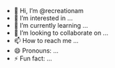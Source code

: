 - 👋 Hi, I’m @recreationam
- 👀 I’m interested in ...
- 🌱 I’m currently learning ...
- 💞️ I’m looking to collaborate on ...
- 📫 How to reach me ...
- 😄 Pronouns: ...
- ⚡ Fun fact: ...

<!---
recreationam/recreationam is a ✨ special ✨ repository because its `README.md` (this file) appears on your GitHub profile.
You can click the Preview link to take a look at your changes.
--->
